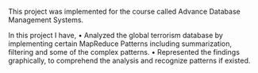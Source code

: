 This project was implemented for the course called Advance Database Management Systems.

In this project I have,
•	Analyzed the global terrorism database by implementing certain MapReduce Patterns including summarization, filtering and some of the complex patterns.
•	Represented the findings graphically, to comprehend the analysis and recognize patterns if existed.